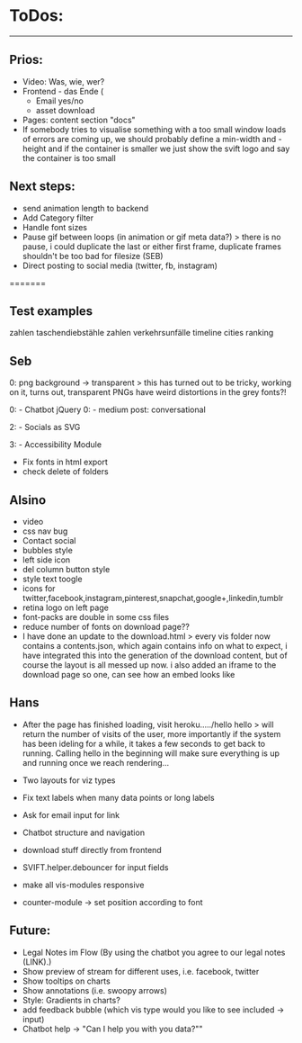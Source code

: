 # ToDos:
---

## Prios:
- Video: Was, wie, wer? 
- Frontend - das Ende (
    - Email yes/no
    - asset download
- Pages: content section "docs"
- If somebody tries to visualise something with a too small window loads of errors are coming up, we should probably define a min-width and -height and if the container is smaller we just show the svift logo and say the container is too small


## Next steps:
- send animation length to backend
- Add Category filter
- Handle font sizes
- Pause gif between loops (in animation or gif meta data?) > there is no pause, i could duplicate the last or either first frame, duplicate frames shouldn't be too bad for filesize (SEB)
- Direct posting to social media (twitter, fb, instagram)

=======

## Test examples 
zahlen taschendiebstähle
zahlen verkehrsunfälle
timeline
cities ranking


## Seb
0: png background -> transparent > this has turned out to be tricky, working on it, turns out, transparent PNGs have weird distortions in the grey fonts?!

0: - Chatbot jQuery
0: - medium post: conversational

2: - Socials as SVG

3: - Accessibility Module

- Fix fonts in html export
- check delete of folders

## Alsino
- video
- css nav bug
- Contact social
- bubbles style
- left side icon
- del column button style
- style text toogle
- icons for twitter,facebook,instagram,pinterest,snapchat,google+,linkedin,tumblr
- retina logo on left page
- font-packs are double in some css files
- reduce number of fonts on download page??
- I have done an update to the download.html > every vis folder now contains a contents.json, which again contains info on what to expect, i have integrated this into the generation of the download content, but of course the layout is all messed up now. i also added an iframe to the download page so one, can see how an embed looks like

## Hans
- After the page has finished loading, visit heroku...../hello
	hello > will return the number of visits of the user, more importantly if the system has been ideling for a while, it takes a few seconds to get back to running. Calling hello in the beginning will make sure everything is up and running once we reach rendering...

- Two layouts for viz types

- Fix text labels when many data points or long labels
- Ask for email input for link
- Chatbot structure and navigation
- download stuff directly from frontend
- SVIFT.helper.debouncer for input fields
- make all vis-modules responsive
- counter-module -> set position according to font

## Future:
- Legal Notes im Flow (By using the chatbot you agree to our legal notes (LINK).)
- Show preview of stream for different uses, i.e. facebook, twitter 
- Show tooltips on charts
- Show annotations (i.e. swoopy arrows)
- Style: Gradients in charts?
- add feedback bubble (which vis type would you like to see included -> input)
- Chatbot help -> "Can I help you with you data?""

